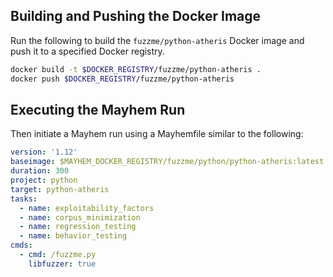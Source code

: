 ## Building and Pushing the Docker Image

Run the following to build the `fuzzme/python-atheris` Docker image and push it to a specified Docker registry.

```sh
docker build -t $DOCKER_REGISTRY/fuzzme/python-atheris .
docker push $DOCKER_REGISTRY/fuzzme/python-atheris
```

## Executing the Mayhem Run

Then initiate a Mayhem run using a Mayhemfile similar to the following:

```yaml
version: '1.12'
baseimage: $MAYHEM_DOCKER_REGISTRY/fuzzme/python/python-atheris:latest
duration: 300
project: python
target: python-atheris
tasks:
  - name: exploitability_factors
  - name: corpus_minimization
  - name: regression_testing
  - name: behavior_testing
cmds:
  - cmd: /fuzzme.py
    libfuzzer: true
```